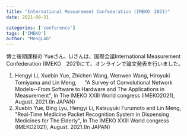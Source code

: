 ```yaml
---
title: "International Measurement Confederation (IMEKO　2021)"
date: 2021-08-31

categories: ['conference']
tags: ['IMEKO']
author: "MengLab"
---
```

博士後期課程の Yueさん、Liさんは、国際会議International Measurement Confederation (IMEKO　2021)にて、オンラインで論文発表を行いました。

1. Hengyi Li, Xuebin Yue, Zhichen Wang, Wenwen Wang, Hiroyuki Tomiyama and Lin Meng, 　 "A Survey of Convolutional Network Models--From Software to Hardware and The Applications in Measurement", In The IMEKO XXIII World congress (IMEKO2021), August. 2021.(In JAPAN)
1. Xuebin Yue, Bing Lyu, Hengyi Li, Katsuyuki Furumoto and Lin Meng, "Real-Time Medicine Packet Recognition System in Dispensing Medicines for The Elderly", In The IMEKO XXIII World congress (IMEKO2021), August. 2021.(In JAPAN)
